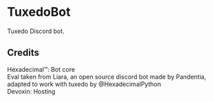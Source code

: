 # TuxedoBot
Tuxedo Discord bot.

## Credits

Hexadecimal™: Bot core  
Eval taken from Liara, an open source discord bot made by Pandentia, adapted to work with tuxedo by @HexadecimalPython  
Devoxin: Hosting  
